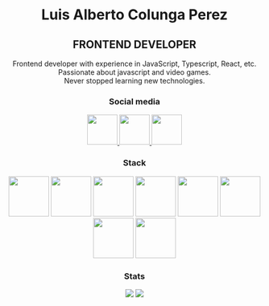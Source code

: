 <h1 align="center">Luis Alberto Colunga Perez</h1>
<h2 align="center">FRONTEND DEVELOPER</h2>
<p align="center" >
  Frontend developer with experience in JavaScript, Typescript, React, etc.<br>
  Passionate about javascript and video games.<br>
  Never stopped learning new technologies.
</p>

<h3 align="center">Social media</h3>

<p align="center">
  <a href="https://www.linkedin.com/in/luis-colunga-perez/" target="_blank" >
    <img src="https://img.icons8.com/fluent/96/000000/linkedin.png" width="60px"/>
  </a>
  <a href="https://www.instagram.com/luiscolungaperez/?hl=es-la" target="_blank" >
    <img src="https://img.icons8.com/fluent/96/000000/instagram-new.png" width="60px"/>
  </a>
  <a href="https://twitter.com/luiscolungaperz" target="_blank" >
    <img src="https://img.icons8.com/fluent/96/000000/twitter.png" width="60px"/>
  </a>
</p>

<h3 align="center">Stack</h3>

<p align="center">
  <img src="https://img.icons8.com/color/96/000000/javascript.png" width="80px" />
  <img src="https://img.icons8.com/color/96/000000/react-native.png" width="80px" />
  <img src="https://img.icons8.com/color/96/000000/typescript.png" width="80px" />
  <img src="https://img.icons8.com/color/96/000000/html-5.png" width="80px" />
  <img src="https://img.icons8.com/color/96/000000/css3.png" width="80px" />
  <img src="https://img.icons8.com/color/96/000000/sass.png" width="80px" />
  <img src="https://img.icons8.com/color/96/000000/graphql.png" width="80px" />
  <img src="https://img.icons8.com/color/96/000000/nodejs.png" width="80px" />
</p>


<h3 align="center">Stats</h3>
<p align="center">
  <img src="https://github-readme-stats.vercel.app/api?username=luiscolungaperez&hide=stars&theme=dark&show_icons=true" />
  <img src="https://github-readme-stats.vercel.app/api/top-langs/?username=luiscolungaperez&layout=compact&theme=dark" />
</p>

